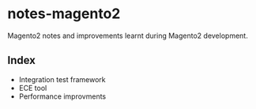 # notes-magento2
Magento2 notes and improvements learnt during Magento2 development.

## Index
* Integration test framework
* ECE tool
* Performance improvments
